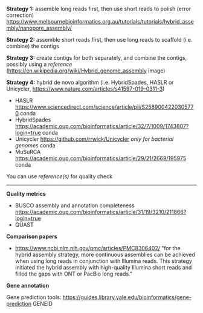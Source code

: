 **Strategy 1:** assemble long reads first, then use short reads to polish  (error correction) https://www.melbournebioinformatics.org.au/tutorials/tutorials/hybrid_assembly/nanopore_assembly/

**Strategy 2:** assemble short reads first, then use long reads to scaffold (i.e.  combine) the contigs 

**Strategy 3:** create contigs for both separately, and combine the contigs, possibly using a *reference*  (https://en.wikipedia.org/wiki/Hybrid_genome_assembly image)

**Strategy 4:** hybrid de novo algorithm (i.e. HybridSpades, HASLR or Unicycler, https://www.nature.com/articles/s41597-019-0311-3)
- HASLR https://www.sciencedirect.com/science/article/pii/S2589004220305770 conda 
- HybridSpades https://academic.oup.com/bioinformatics/article/32/7/1009/1743807?login=true conda
- Unicycler https://github.com/rrwick/Unicycler *only for bacterial genomes* conda
- MuSuRCA  https://academic.oup.com/bioinformatics/article/29/21/2669/195975 conda

You can use *reference(s)* for quality check

------------------------------------------------------------------------

**Quality metrics**
- BUSCO assembly and annotation completeness https://academic.oup.com/bioinformatics/article/31/19/3210/211866?login=true
- QUAST

**Comparison papers**
- https://www.ncbi.nlm.nih.gov/pmc/articles/PMC8306402/
"for the hybrid assembly strategy, more continuous assemblies can be achieved when using long reads in conjunction with Illumina reads. This strategy initiated the hybrid assembly with high-quality Illumina short reads and filled the gaps with ONT or PacBio long reads."

**Gene annotation** 

Gene prediction tools: https://guides.library.yale.edu/bioinformatics/gene-prediction
GENEID
